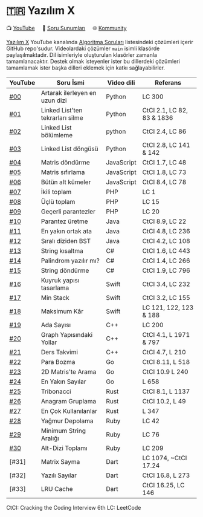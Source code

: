 # :tr: Yazılım X

:tv: [YouTube](https://www.youtube.com/channel/UCnhVJoxA9HmXueWGUapIhXg) &nbsp;&nbsp;&nbsp; :memo: [Soru Sunumları](https://drive.google.com/drive/folders/1e1aHq6XVlkxjyQIwAFqktxbUrzPXPBYY?usp=sharing) &nbsp;&nbsp;&nbsp; :globe_with_meridians: [Kommunity](https://kommunity.com/yazilimx)

[Yazılım X](https://www.youtube.com/channel/UCnhVJoxA9HmXueWGUapIhXg) YouTube kanalında [Algoritma Soruları](https://youtube.com/playlist?list=PL_GKt2iGS83sST66_u58JLv83c1YaLLh4) listesindeki çözümleri içerir GitHub repo'sudur. Videolardaki çözümler `main` isimli klasörde paylaşılmaktadır. Dil isimleriyle oluşturulan klasörler zamanla tamamlanacaktır. Destek olmak isteyenler ister bu dillerdeki çözümleri tamamlamak ister başka dilleri eklemek için katkı sağlayabilirler.

| YouTube | Soru İsmi | Video dili | Referans
| --- | --- | --- | ---
| [#00](https://www.youtube.com/watch?v=e0blPVL3EGE) | Artarak ilerleyen en uzun dizi | Python | LC 300
| [#01](https://www.youtube.com/watch?v=6yway1bD144) | Linked List'ten tekrarları silme | Python | CtCI 2.1, LC 82, 83 & 1836
| [#02](https://youtu.be/2ZCleVkx39E) | Linked List bölümleme | python | CtCI 2.4, LC 86
| [#03](https://youtu.be/3aucA8n1qeM) | Linked List döngüsü | Python | CtCI 2.8, LC 141 & 142
| [#04](https://youtu.be/AfMlyhBSEQ0) | Matris döndürme | JavaScript | CtCI 1.7, LC 48
| [#05](https://youtu.be/a0YHSnKuhXc) | Matris sıfırlama | JavaScript | CtCI 1.8, LC 73
| [#06](https://youtu.be/wlFlGOssGKs) | Bütün alt kümeler | JavaScript | CtCI 8.4, LC 78
| [#07](https://youtu.be/n3_e_Y6Y0eA) | İkili toplam | PHP | LC 1
| [#08](https://youtu.be/ThGMFXhqAJk) | Üçlü toplam | PHP | LC 15
| [#09](https://youtu.be/1deW3bxwWw4) | Geçerli parantezler | PHP | LC 20
| [#10](https://youtu.be/jcMVX1_iJHc) | Parantez üretme | Java | CtCI 8.9, LC 22
| [#11](https://youtu.be/BQ-xrTFpa98) | En yakın ortak ata | Java | CtCI 4.8, LC 236
| [#12](https://youtu.be/uLCfh_AjW6U) | Sıralı diziden BST | Java | CtCI 4.2, LC 108
| [#13](https://youtu.be/AbPXktJfi6E) | String kısaltma | C# | CtCI 1.6, LC 443
| [#14](https://youtu.be/eRLfUQ5kOZY) | Palindrom yazılır mı? | C# | CtCI 1.4, LC 266
| [#15](https://youtu.be/-vKEUpch5m8) | String döndürme | C# | CtCI 1.9, LC 796
| [#16](https://youtu.be/pGD_VbLaAaA) | Kuyruk yapısı tasarlama | Swift | CtCI 3.4, LC 232
| [#17](https://youtu.be/NQW9OsxZFBo) | Min Stack | Swift | CtCI 3.2, LC 155
| [#18](https://youtu.be/GYjZJ34ONcM) | Maksimum Kâr | Swift | LC 121, 122, 123 & 188
| [#19](https://youtu.be/D6O4ZGDUEx4) | Ada Sayısı | C++ | LC 200
| [#20](https://youtu.be/8eQiLP3HCos) | Graph Yapısındaki Yollar | C++ | CtCI 4.1, L 1971 & 797
| [#21](https://youtu.be/cC-nKxuD4H0) | Ders Takvimi | C++ | CtCI 4.7, L 210
| [#22](https://youtu.be/vCbA7reN7Ug) | Para Bozma | Go | CtCI 8.11, L 518
| [#23](https://youtu.be/YMV99Kq5gh4) | 2D Matris'te Arama | Go | CtCI 10.9 L 240
| [#24](https://youtu.be/dyvVTubpFu4) | En Yakın Sayılar | Go | L 658
| [#25](https://youtu.be/9b18IsTmq2A) | Tribonacci | Rust | CtCI 8.1, L 1137
| [#26](https://youtu.be/8avOdnz5U7s) | Anagram Gruplama | Rust | CtCI 10.2, L 49
| [#27](https://youtu.be/oFYV1L-tdhw) | En Çok Kullanılanlar | Rust | L 347
| [#28](https://youtu.be/fYSBm8yksPY) | Yağmur Depolama | Ruby | LC 42
| [#29](https://youtu.be/Ut1XPGCs-9Y) | Minimum String Aralığı | Ruby | LC 76
| [#30](https://youtu.be/d6FnyukoDrU) | Alt-Dizi Toplamı | Ruby | LC 209
| [#31] | Matrix Sayma | Dart | LC 1074, ~CtCI 17.24
| [#32] | Yazılı Sayılar | Dart | CtCI 16.8, L 273
| [#33] | LRU Cache | Dart | CtCI 16.25, LC 146

CtCI: Cracking the Coding Interview 6th
LC: LeetCode
